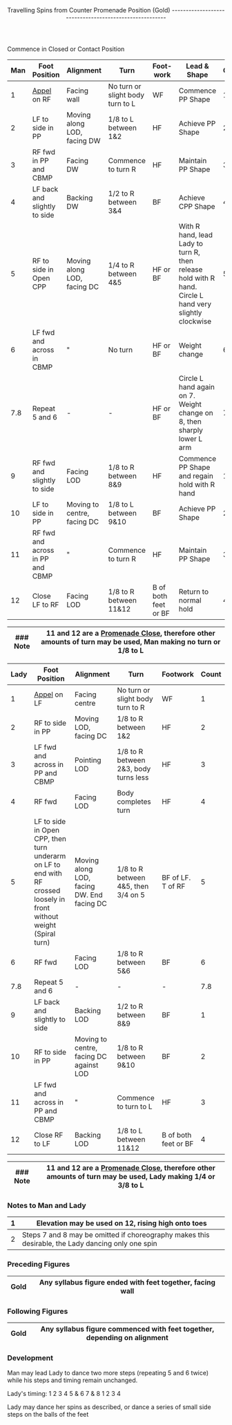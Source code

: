 <header>Travelling Spins from Counter Promenade Position (Gold)
-------------------------------------------------------

 </header>Commence in Closed or Contact Position

 | **Man** | **Foot Position** | **Alignment** | **Turn** | **Foot-    work** | **Lead &amp; Shape** | **Count** |
|---|---|---|---|---|---|---|
| 1 | [Appel](../technique/p_appel.md) on RF | Facing wall | No turn or slight body turn to L | WF | Commence PP Shape | 1 |
| 2 | LF to side in PP | Moving along LOD, facing DW | 1/8 to L between 1&amp;2 | HF | Achieve PP Shape | 2 |
| 3 | RF fwd in PP and CBMP | Facing DW | Commence to turn R | HF | Maintain PP Shape | 3 |
| 4 | LF back and slightly to side | Backing DW | 1/2 to R between 3&amp;4 | BF | Achieve CPP Shape | 4 |
| 5 | RF to side in Open CPP | Moving along LOD, facing DC | 1/4 to R between 4&amp;5 | HF or BF | With R hand, lead Lady to turn R, then release hold with R hand. Circle L hand very slightly clockwise | 5 |
| 6 | LF fwd and across in CBMP | " | No turn | HF or BF | Weight change | 6 |
| 7.8 | Repeat 5 and 6 | - | - | HF or BF | Circle L hand again on 7. Weight change on 8, then sharply lower L arm | 7.8 |
| 9 | RF fwd and slightly to side | Facing LOD | 1/8 to R between 8&amp;9 | HF | Commence PP Shape and regain hold with R hand | 1 |
| 10 | LF to side in PP | Moving to centre, facing DC | 1/8 to L between 9&amp;10 | BF | Achieve PP Shape | 2 |
| 11 | RF fwd and across in PP and CBMP | " | Commence to turn R | HF | Maintain PP Shape | 3 |
| 12 | Close LF to RF | Facing LOD | 1/8 to R between 11&amp;12 | B of both feet or BF | Return to normal hold | 4 |

 | ### Note | 11 and 12 are a [Promenade Close](promenade_link_close.md#close), therefore other amounts of turn may be used, Man making no turn or 1/8 to L |
|---|---|

 | **Lady** | **Foot Position** | **Alignment** | **Turn** | **Footwork** | **Count** |
|---|---|---|---|---|---|
| 1 | [Appel](../technique/p_appel.md) on LF | Facing centre | No turn or slight body turn to R | WF | 1 |
| 2 | RF to side in PP | Moving LOD, facing DC | 1/8 to R between 1&amp;2 | HF | 2 |
| 3 | LF fwd and across in PP and CBMP | Pointing LOD | 1/8 to R between 2&amp;3, body turns less | HF | 3 |
| 4 | RF fwd | Facing LOD | Body completes turn | HF | 4 |
| 5 | LF to side in Open CPP, then turn underarm on LF to end with RF crossed loosely in front without weight (Spiral turn) | Moving along LOD, facing DW. End facing DC | 1/8 to R between 4&amp;5, then 3/4 on 5 | BF of LF. T of RF | 5 |
| 6 | RF fwd | Facing LOD | 1/8 to R between 5&amp;6 | BF | 6 |
| 7.8 | Repeat 5 and 6 | - | - | - | 7.8 |
| 9 | LF back and slightly to side | Backing LOD | 1/2 to R between 8&amp;9 | BF | 1 |
| 10 | RF to side in PP | Moving to centre, facing DC against LOD | 1/8 to R between 9&amp;10 | BF | 2 |
| 11 | LF fwd and across in PP and CBMP | " | Commence to turn to L | HF | 3 |
| 12 | Close RF to LF | Backing LOD | 1/8 to L between 11&amp;12 | B of both feet or BF | 4 |

 | ### Note | 11 and 12 are a [Promenade Close](promenade_link_close.md#close), therefore other amounts of turn may be used, Lady making 1/4 or 3/8 to L |
|---|---|

### Notes to Man and Lady

 | 1 | Elevation may be used on 12, rising high onto toes |
|---|---|
| 2 | Steps 7 and 8 may be omitted if choreography makes this desirable, the Lady dancing only one spin |

### Preceding Figures

 | Gold | Any syllabus figure ended with feet together, facing wall |
|---|---|

### Following Figures

 | Gold | Any syllabus figure commenced with feet together, depending on alignment |
|---|---|

### Development

Man may lead Lady to dance two more steps (repeating 5 and 6 twice) while his steps and timing remain unchanged.

Lady's timing: 1 2 3 4 5 &amp; 6 7 &amp; 8 1 2 3 4

Lady may dance her spins as described, or dance a series of small side steps on the balls of the feet